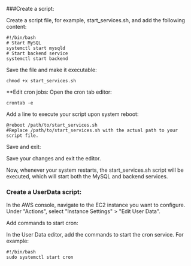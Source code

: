 ###Create a script:

Create a script file, for example, start_services.sh, and add the following content:

```
#!/bin/bash
# Start MySQL
systemctl start mysqld
# Start backend service
systemctl start backend
```

Save the file and make it executable:
```
chmod +x start_services.sh
```

**Edit cron jobs:
Open the cron tab editor:
```
crontab -e
```
Add a line to execute your script upon system reboot:
```
@reboot /path/to/start_services.sh
#Replace /path/to/start_services.sh with the actual path to your script file.
```
Save and exit:

Save your changes and exit the editor.

Now, whenever your system restarts, the start_services.sh script will be executed, which will start both the MySQL and backend services.

### Create a UserData script:

In the AWS console, navigate to the EC2 instance you want to configure. Under "Actions", select "Instance Settings" > "Edit User Data".

Add commands to start cron:

In the User Data editor, add the commands to start the cron service. For example:

```
#!/bin/bash
sudo systemctl start cron
```
